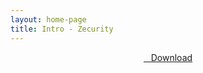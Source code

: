 ```yaml
---
layout: home-page
title: Intro - Zecurity
---
```


<center>
<a href="https://drive.google.com/uc?authuser=0&id=1zqnEiH2UFDQLykVzF9kWD_UC5-869Fu-&export=download" ><i class="fa fa-caret-down" aria-hidden="true"></i>&nbsp; &nbsp;Download</a>
</center>
